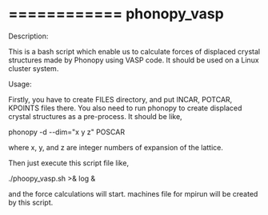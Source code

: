 ============
phonopy_vasp
============

Description:

This is a bash script which enable us to calculate forces of 
displaced crystal structures made by Phonopy using VASP code.
It should be used on a Linux cluster system.

Usage:

Firstly, you have to create FILES directory, and put INCAR,
POTCAR, KPOINTS files there. You also need to run phonopy
to create displaced crystal structures as a pre-process.
It should be like,

  phonopy -d --dim="x y z" POSCAR

where x, y, and z are integer numbers of expansion of the lattice.

Then just execute this script file like,

  ./phoopy_vasp.sh >& log &

and the force calculations will start.
machines file for mpirun will be created by this script.
